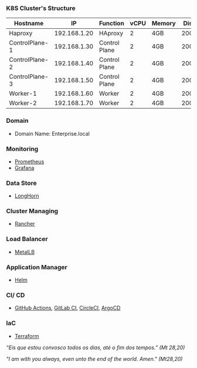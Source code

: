### K8S Cluster's Structure


|    Hostname     |      IP      |    Function   |    vCPU   |  Memory  |   Disk   |
|-----------------|--------------|---------------|-----------|----------|----------|
|     Haproxy     | 192.168.1.20 |    HAproxy    |     2     |   4GB    |   20GB   |
| ControlPlane-1  | 192.168.1.30 | Control Plane |     2     |   4GB    |   20GB   |
| ControlPlane-2  | 192.168.1.40 | Control Plane |     2     |   4GB    |   20GB   |
| ControlPlane-3  | 192.168.1.50 | Control Plane |     2     |   4GB    |   20GB   |
|     Worker-1    | 192.168.1.60 |    Worker     |     2     |   4GB    |   20GB   |
|     Worker-2    | 192.168.1.70 |    Worker     |     2     |   4GB    |   20GB   |

### Domain

*  Domain Name: Enterprise.local

### Monitoring 

* [Prometheus](https://prometheus.io) 
* [Grafana](https://grafana.com)

### Data Store 

* [LongHorn](https://longhorn.io)

### Cluster Managing

* [Rancher](https://www.rancher.com)

### Load Balancer 

* [MetalLB](https://metallb.universe.tf)

### Application Manager

* [Helm](https://helm.sh)

### CI/ CD

* [GitHub Actions](https://github.com/features/actions), [GitLab CI](https://docs.gitlab.com/ee/ci/), [CircleCI](https://circleci.com), [ArgoCD](https://argoproj.github.io/cd/)

### IaC
* [Terraform](https://argoproj.github.io/cd/)

*“Eis que estou convosco todos os dias, até o fim dos tempos.” (Mt 28,20)*

*"I am with you always, even unto the end of the world. Amen." (Mt28,20)*
